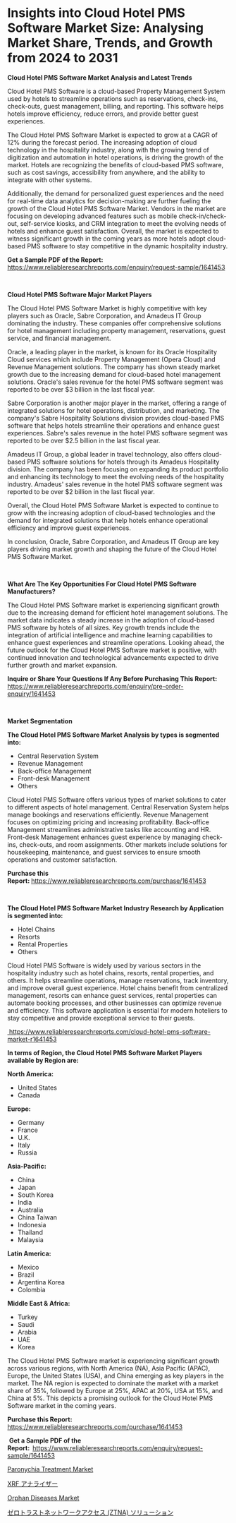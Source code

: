 <p><h1>Insights into Cloud Hotel PMS Software Market Size: Analysing Market Share, Trends, and Growth from 2024 to 2031</h1></p><p><strong>Cloud Hotel PMS Software Market Analysis and Latest Trends</strong></p>
<p><p>Cloud Hotel PMS Software is a cloud-based Property Management System used by hotels to streamline operations such as reservations, check-ins, check-outs, guest management, billing, and reporting. This software helps hotels improve efficiency, reduce errors, and provide better guest experiences.</p><p>The Cloud Hotel PMS Software Market is expected to grow at a CAGR of 12% during the forecast period. The increasing adoption of cloud technology in the hospitality industry, along with the growing trend of digitization and automation in hotel operations, is driving the growth of the market. Hotels are recognizing the benefits of cloud-based PMS software, such as cost savings, accessibility from anywhere, and the ability to integrate with other systems.</p><p>Additionally, the demand for personalized guest experiences and the need for real-time data analytics for decision-making are further fueling the growth of the Cloud Hotel PMS Software Market. Vendors in the market are focusing on developing advanced features such as mobile check-in/check-out, self-service kiosks, and CRM integration to meet the evolving needs of hotels and enhance guest satisfaction. Overall, the market is expected to witness significant growth in the coming years as more hotels adopt cloud-based PMS software to stay competitive in the dynamic hospitality industry.</p></p>
<p><strong>Get a Sample PDF of the Report:&nbsp;</strong> <a href="https://www.reliableresearchreports.com/enquiry/request-sample/1641453">https://www.reliableresearchreports.com/enquiry/request-sample/1641453</a></p>
<p>&nbsp;</p>
<p><strong>Cloud Hotel PMS Software Major Market Players</strong></p>
<p><p>The Cloud Hotel PMS Software Market is highly competitive with key players such as Oracle, Sabre Corporation, and Amadeus IT Group dominating the industry. These companies offer comprehensive solutions for hotel management including property management, reservations, guest service, and financial management.</p><p>Oracle, a leading player in the market, is known for its Oracle Hospitality Cloud services which include Property Management (Opera Cloud) and Revenue Management solutions. The company has shown steady market growth due to the increasing demand for cloud-based hotel management solutions. Oracle's sales revenue for the hotel PMS software segment was reported to be over $3 billion in the last fiscal year.</p><p>Sabre Corporation is another major player in the market, offering a range of integrated solutions for hotel operations, distribution, and marketing. The company's Sabre Hospitality Solutions division provides cloud-based PMS software that helps hotels streamline their operations and enhance guest experiences. Sabre's sales revenue in the hotel PMS software segment was reported to be over $2.5 billion in the last fiscal year.</p><p>Amadeus IT Group, a global leader in travel technology, also offers cloud-based PMS software solutions for hotels through its Amadeus Hospitality division. The company has been focusing on expanding its product portfolio and enhancing its technology to meet the evolving needs of the hospitality industry. Amadeus' sales revenue in the hotel PMS software segment was reported to be over $2 billion in the last fiscal year.</p><p>Overall, the Cloud Hotel PMS Software Market is expected to continue to grow with the increasing adoption of cloud-based technologies and the demand for integrated solutions that help hotels enhance operational efficiency and improve guest experiences. </p><p>In conclusion, Oracle, Sabre Corporation, and Amadeus IT Group are key players driving market growth and shaping the future of the Cloud Hotel PMS Software Market.</p></p>
<p>&nbsp;</p>
<p><strong>What Are The Key Opportunities For Cloud Hotel PMS Software Manufacturers?</strong></p>
<p><p>The Cloud Hotel PMS Software market is experiencing significant growth due to the increasing demand for efficient hotel management solutions. The market data indicates a steady increase in the adoption of cloud-based PMS software by hotels of all sizes. Key growth trends include the integration of artificial intelligence and machine learning capabilities to enhance guest experiences and streamline operations. Looking ahead, the future outlook for the Cloud Hotel PMS Software market is positive, with continued innovation and technological advancements expected to drive further growth and market expansion.</p></p>
<p><strong>Inquire or Share Your Questions If Any Before Purchasing This Report:</strong> <a href="https://www.reliableresearchreports.com/enquiry/pre-order-enquiry/1641453">https://www.reliableresearchreports.com/enquiry/pre-order-enquiry/1641453</a></p>
<p>&nbsp;</p>
<p><strong>Market Segmentation</strong></p>
<p><strong>The Cloud Hotel PMS Software Market Analysis by types is segmented into:</strong></p>
<p><ul><li>Central Reservation System</li><li>Revenue Management</li><li>Back-office Management</li><li>Front-desk Management</li><li>Others</li></ul></p>
<p><p>Cloud Hotel PMS Software offers various types of market solutions to cater to different aspects of hotel management. Central Reservation System helps manage bookings and reservations efficiently. Revenue Management focuses on optimizing pricing and increasing profitability. Back-office Management streamlines administrative tasks like accounting and HR. Front-desk Management enhances guest experience by managing check-ins, check-outs, and room assignments. Other markets include solutions for housekeeping, maintenance, and guest services to ensure smooth operations and customer satisfaction.</p></p>
<p><strong>Purchase this Report:&nbsp;</strong><a href="https://www.reliableresearchreports.com/purchase/1641453">https://www.reliableresearchreports.com/purchase/1641453</a></p>
<p>&nbsp;</p>
<p><strong>The Cloud Hotel PMS Software Market Industry Research by Application is segmented into:</strong></p>
<p><ul><li>Hotel Chains</li><li>Resorts</li><li>Rental Properties</li><li>Others</li></ul></p>
<p><p>Cloud Hotel PMS Software is widely used by various sectors in the hospitality industry such as hotel chains, resorts, rental properties, and others. It helps streamline operations, manage reservations, track inventory, and improve overall guest experience. Hotel chains benefit from centralized management, resorts can enhance guest services, rental properties can automate booking processes, and other businesses can optimize revenue and efficiency. This software application is essential for modern hoteliers to stay competitive and provide exceptional service to their guests.</p></p>
<p><a href="https://www.reliableresearchreports.com/cloud-hotel-pms-software-market-r1641453">&nbsp;https://www.reliableresearchreports.com/cloud-hotel-pms-software-market-r1641453</a></p>
<p><strong>In terms of Region, the Cloud Hotel PMS Software Market Players available by Region are:</strong></p>
<p>
    <p> <strong> North America: </strong>
        <ul>
            <li>United States</li>
            <li>Canada</li>
        </ul>
        </p> 
    <p> <strong> Europe: </strong>
        <ul>
            <li>Germany</li>
            <li>France</li>
            <li>U.K.</li>
            <li>Italy</li>
            <li>Russia</li>
        </ul>
        </p> 
    <p> <strong> Asia-Pacific: </strong>
        <ul>
            <li>China</li>
            <li>Japan</li>
            <li>South Korea</li>
            <li>India</li>
            <li>Australia</li>
            <li>China Taiwan</li>
            <li>Indonesia</li>
            <li>Thailand</li>
            <li>Malaysia</li>
        </ul>
        </p> 
    <p> <strong> Latin America: </strong>
        <ul>
            <li>Mexico</li>
            <li>Brazil</li>
            <li>Argentina Korea</li>
            <li>Colombia</li>
        </ul>
        </p> 
    <p> <strong> Middle East & Africa: </strong>
        <ul>
            <li>Turkey</li>
            <li>Saudi</li>
            <li>Arabia</li>
            <li>UAE</li>
            <li>Korea</li>
        </ul>
    </p>
    </p>
<p><p>The Cloud Hotel PMS Software market is experiencing significant growth across various regions, with North America (NA), Asia Pacific (APAC), Europe, the United States (USA), and China emerging as key players in the market. The NA region is expected to dominate the market with a market share of 35%, followed by Europe at 25%, APAC at 20%, USA at 15%, and China at 5%. This depicts a promising outlook for the Cloud Hotel PMS Software market in the coming years.</p></p>
<p><strong>Purchase this Report: </strong><a href="https://www.reliableresearchreports.com/purchase/1641453">https://www.reliableresearchreports.com/purchase/1641453</a></p>
<p>&nbsp;<strong>Get a Sample PDF of the Report:&nbsp;&nbsp;</strong><a href="https://www.reliableresearchreports.com/enquiry/request-sample/1641453">https://www.reliableresearchreports.com/enquiry/request-sample/1641453</a></p>
<p><strong></strong></p>
<p><p><a href="https://github.com/sosoelmasry38/Market-Research-Report-List-1/blob/main/paronychia-treatment-market.md">Paronychia Treatment Market</a></p><p><a href="https://github.com/vtbvgl20191192/Market-Research-Report-List-3/blob/main/7233657181383.md">XRF アナライザー</a></p><p><a href="https://github.com/khkjaxbn36/Market-Research-Report-List-1/blob/main/orphan-diseases-market.md">Orphan Diseases Market</a></p><p><a href="https://github.com/laurenreichert/Market-Research-Report-List-2/blob/main/5530703181384.md">ゼロトラストネットワークアクセス (ZTNA) ソリューション</a></p></p>